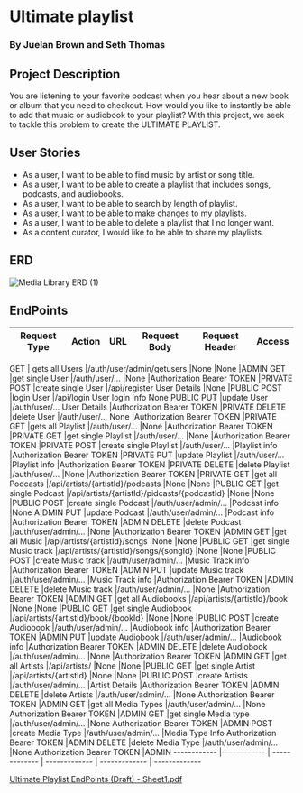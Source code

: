 # Ultimate playlist 
### By Juelan Brown and Seth Thomas

## Project Description 
You are listening to your favorite podcast when you hear about a new book or album that you need to checkout. How would you like to instantly be able to add that music or audiobook to your playlist? With this project, we seek to tackle this problem to create the ULTIMATE PLAYLIST.

## User Stories
- As a user, I want to be able to find music by artist or song title.
- As a user, I want to be able to create a playlist that includes songs, podcasts, and audiobooks.
- As a user, I want to be able to search by length of playlist.
- As a user, I want to be able to make changes to my playlists.
- As a user, I want to be able to delete a playlist that I no longer want.
- As  a content curator, I would like to be able to share my playlists.



## ERD
![Media Library ERD (1)](https://user-images.githubusercontent.com/72534273/147978728-57681628-b286-4b43-952e-b466d921f45c.png)

## EndPoints
Request Type	|Action	|URL	|Request Body	|Request Header	|Access
------------ |------------ | ------------- | ------------- | ------------- | -------------

GET	| gets all Users	|/auth/user/admin/getusers	|None	|None	|ADMIN
GET	|get single User	|/auth/user/...	|None	|Authorization Bearer TOKEN	|PRIVATE
POST	|create single User	|/api/register	User Details	|None	|PUBLIC
POST	|login User	|/api/login	User login Info	None	PUBLIC
PUT	|update User	|/auth/user/...	User Details	|Authorization Bearer TOKEN	|PRIVATE
DELETE	|delete User	|/auth/user/...	None	|Authorization Bearer TOKEN	|PRIVATE
GET	|gets all Playlist	|/auth/user/...	|None	|Authorization Bearer TOKEN	|PRIVATE
GET	|get single Playlist	|/auth/user/...	|None	|Authorization Bearer TOKEN	|PRIVATE
POST	|create single Playlist	|/auth/user/...	|Playlist info	|Authorization Bearer TOKEN	|PRIVATE
PUT	|update Playlist	|/auth/user/...	|Playlist info	|Authorization Bearer TOKEN	|PRIVATE
DELETE	|delete Playlist	|/auth/user/...	|None	|Authorization Bearer TOKEN	|PRIVATE
GET	|get all Podcasts	|/api/artists/{artistId}/podcasts	|None	|None	|PUBLIC
GET	|get single Podcast	|/api/artists/{artistId}/pidcasts/{podcastId}	|None	|None	|PUBLIC
POST	|create single Podcast	|/auth/user/admin/...	|Podcast info	|None	A|DMIN
PUT	|update Podcast	|/auth/user/admin/...	|Podcast info	|Authorization Bearer TOKEN	|ADMIN
DELETE	|delete Podcast	|/auth/user/admin/...	|None	|Authorization Bearer TOKEN	|ADMIN
GET	|get all Music	|/api/artists/{artistId}/songs	|None	|None	|PUBLIC
GET	|get single Music track	|/api/artists/{artistId}/songs/{songId}	|None	|None	|PUBLIC
POST	|create  Music track	|/auth/user/admin/...	|Music Track info	|Authorization Bearer TOKEN	|ADMIN
PUT	|update Music track	|/auth/user/admin/...	|Music Track info	|Authorization Bearer TOKEN	|ADMIN
DELETE	|delete Music track	|/auth/user/admin/...	|None	|Authorization Bearer TOKEN	|ADMIN
GET	|get all Audiobooks	|/api/artists/{artistId}/book	|None	|None	|PUBLIC
GET	|get single Audiobook	|/api/artists/{artistId}/book/{bookId}	|None	|None	|PUBLIC
POST	|create Audiobook	|/auth/user/admin/...	|Audiobook info	|Authorization Bearer TOKEN	|ADMIN
PUT	|update Audiobook	|/auth/user/admin/...	|Audiobook info	|Authorization Bearer TOKEN	|ADMIN
DELETE	|delete Audiobook	|/auth/user/admin/...	|None	|Authorization Bearer TOKEN	|ADMIN
GET	|get all Artists	|/api/artists/	|None	|None	|PUBLIC
GET	|get single Artist	|/api/artists/{artistId}	|None	|None	|PUBLIC
POST	|create Artists	|/auth/user/admin/...	|Artist Details	|Authorization Bearer TOKEN	|ADMIN
DELETE	|delete Artists	|/auth/user/admin/...	|None	Authorization Bearer TOKEN	|ADMIN
GET	|get all Media Types	|/auth/user/admin/...	|None	Authorization Bearer TOKEN	|ADMIN
GET	|get single Media type	|/auth/user/admin/...	|None	Authorization Bearer TOKEN	|ADMIN
POST	|create Media Type	|/auth/user/admin/...	|Media Type Info	Authorization Bearer TOKEN	|ADMIN
DELETE	|delete Media Type	|/auth/user/admin/...	|None	Authorization Bearer TOKEN	|ADMIN
------------ |------------ | ------------- | ------------- | ------------- | -------------


[Ultimate Playlist EndPoints (Draft) - Sheet1.pdf](https://github.com/SethThomaspowered/unit_2_project/files/7804107/Ultimate.Playlist.EndPoints.Draft.-.Sheet1.pdf)

